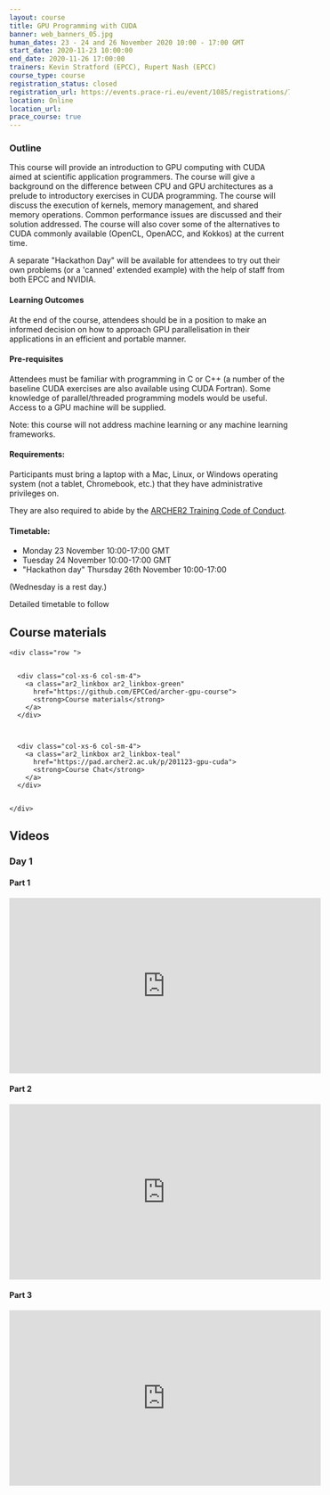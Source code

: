 ```yaml
---
layout: course
title: GPU Programming with CUDA
banner: web_banners_05.jpg 
human_dates: 23 - 24 and 26 November 2020 10:00 - 17:00 GMT
start_date: 2020-11-23 10:00:00
end_date: 2020-11-26 17:00:00
trainers: Kevin Stratford (EPCC), Rupert Nash (EPCC)
course_type: course
registration_status: closed
registration_url: https://events.prace-ri.eu/event/1085/registrations/784/
location: Online
location_url:
prace_course: true
---
```


### Outline

This course will provide an introduction to GPU computing with CUDA aimed at scientific application programmers. The course will give a background on the difference between CPU and GPU architectures as a prelude to introductory exercises in CUDA programming. The course will discuss the execution of kernels, memory management, and shared memory operations. Common performance issues are discussed and their solution addressed. The course will also cover some of the alternatives to CUDA commonly available (OpenCL, OpenACC, and Kokkos) at the current time.

A separate "Hackathon Day" will be available for attendees to try out their own problems (or a 'canned' extended example) with the help of staff from both EPCC and NVIDIA.

#### Learning Outcomes

At the end of the course, attendees should be in a position to make an informed decision on how to approach GPU parallelisation in their applications in an efficient and portable manner.

#### Pre-requisites

Attendees must be familiar with programming in C or C++ (a number of the baseline CUDA exercises are also available using CUDA Fortran). Some knowledge of parallel/threaded programming models would be useful. Access to a GPU machine will be supplied.

Note: this course will not address machine learning or any machine learning frameworks.


#### Requirements:

Participants must bring a laptop with a Mac, Linux, or Windows operating system (not a tablet, Chromebook, etc.) that they have administrative privileges on.

They are also required to abide by the [ARCHER2 Training Code of Conduct](../../code-of-conduct/). 


#### Timetable:
* Monday 23 November 10:00-17:00  GMT
* Tuesday 24 November 10:00-17:00 GMT
* "Hackathon day" Thursday 26th November 10:00-17:00 

(Wednesday is a rest day.)

Detailed timetable to follow


<section id="service">



<h2><a name="materials">Course materials</a></h2>



    <div class="row ">	

		
      <div class="col-xs-6 col-sm-4">
        <a class="ar2_linkbox ar2_linkbox-green" 
          href="https://github.com/EPCCed/archer-gpu-course">
          <strong>Course materials</strong>         
        </a>
      </div>


  
      <div class="col-xs-6 col-sm-4">
        <a class="ar2_linkbox ar2_linkbox-teal" 
          href="https://pad.archer2.ac.uk/p/201123-gpu-cuda">
          <strong>Course Chat</strong>       
        </a>
      </div>
		

 	</div>
		
		
<!--					

<h2><a name="join">Join sessions	</a>	</h2>		




    <div class="row ">	

      <div class="col-xs-6 col-sm-4">
        <a class="ar2_linkbox ar2_linkbox-teal" 
          href="https://eu.bbcollab.com/guest/0dc7a50c12314245894519e43fe206b1">
          <strong>Join Session</strong><br/>
          Join this online session in your browser
        </a>
      </div>

      <div class="col-xs-6 col-sm-4">
        <a class="ar2_linkbox ar2_linkbox-green" href="courses/"
           href="myevent.ics">
          <strong>Add to Calendar</strong><br/>
          Download ICS file to add this event to your calendar complete with join link
        </a>
      </div>

											
    </div>
-->

		
<h2><a name="video">Videos</a></h2>


<h3><a name="videos1">Day 1</a></h3>

<h4>Part 1</h4>

<div>
	<iframe title="Video" width="560" height="315" src="https://www.youtube.com/embed/YVmRmgS2XDo" frameborder="0" allow="accelerometer; autoplay; encrypted-media; gyroscope; picture-in-picture" allowfullscreen></iframe>
</div>


<h4>Part 2</h4>

<div>
	<iframe title="Video" width="560" height="315" src="https://www.youtube.com/embed/RuEGQT0BY5c" frameborder="0" allow="accelerometer; autoplay; encrypted-media; gyroscope; picture-in-picture" allowfullscreen></iframe>
</div>


<h4>Part 3</h4>

<div>
	<iframe title="Video" width="560" height="315" src="https://www.youtube.com/embed/u5ZLj2iwDXw" frameborder="0" allow="accelerometer; autoplay; encrypted-media; gyroscope; picture-in-picture" allowfullscreen></iframe>
</div>







<!-- 
<h2><a name="slides">Slides</a></h2>



    <div class="row ">	


      <div class="col-xs-6 col-sm-4">
        <a class="ar2_linkbox ar2_linkbox-teal" href="courses/"
           href="transcript.pdf">
          <strong>Transcript</strong><br/>
          Download a transcript of the video audio
        </a>
      </div>



      <div class="col-xs-6 col-sm-4">
        <a class="ar2_linkbox ar2_linkbox-green" href="courses/"
           href="slides.pdf">
          <strong>Slides</strong><br/>
          Download pdf of the presentation.
        </a>
      </div>
										
    </div>

 -->


<!-- 
<h2><a name="feedback">Feedback</a></h2>


    <div class="row ">	

      <div class="col-xs-6 col-sm-4">
        <a class="ar2_linkbox ar2_linkbox-teal" 


		   href="https://events.prace-ri.eu/event/1085/manage/surveys/718/"

		>
          <strong>Feedback</strong><br/>
          Please let us know what was great about this course and anything we can improve
        </a>
      </div>
    </div>
		
 -->		

 
</section>


